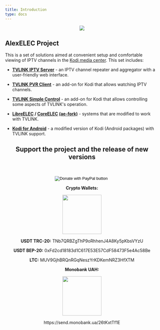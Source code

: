 ```yaml
---
title: Introduction
type: docs
---
```


<p align="center">
  <img src="/logo.png" />
</p>

## AlexELEC Project

This is a set of solutions aimed at convenient setup and comfortable viewing of IPTV channels
in the <a target='_blank' href="https://kodi.tv/">Kodi media center</a>. This set includes:

+ **[TVLINK IPTV Server](/docs/tvlink/docs/overview/)** - an IPTV channel repeater and aggregator with a user-friendly web interface.

+ **[TVLINK PVR Client](/docs/tvlink/docs/pvr-tvlink-client/)** - an add-on for Kodi that allows watching IPTV channels.

+ **[TVLINK Simple Control](/docs/tvlink/docs/tvlink-conrol/)** - an add-on for Kodi that allows controlling some aspects of TVLINK's operation.

+ **<a target='_blank' href="https://libreelec.tv/">LibreELEC</a> / <a target='_blank' href="https://coreelec.org/">CoreELEC</a> [(ae-fork)](/docs/alexelec/docs/about/)** - systems that are modified to work with TVLINK.

+ **[Kodi for Android](/docs/android/docs/about/)** - a modified version of Kodi (Android packages) with TVLINK support.


<div align="center">
  <h2>Support the project and the release of new versions</h2>
  <p>&nbsp;</p>
    <form action="https://www.paypal.com/donate" method="post" target="_top">
        <input type="hidden" name="hosted_button_id" value="JB6RSNC6PF62L" />
        <input type="image" src="https://www.paypalobjects.com/en_US/i/btn/btn_donateCC_LG.gif" border="0" name="submit" title="PayPal - The safer, easier way to pay online!" alt="Donate with PayPal button" />
        <img alt="" border="0" src="https://www.paypal.com/en_UA/i/scr/pixel.gif" width="1" height="1" />
    </form>
  <p><b>Crypto Wallets:</b></p>
  <a href="/donate/usdt.png"><img src="/donate/usdt.png" width="128"/></a>
  <p><b>USDT TRC-20:</b> TNb7QRBZgThP9oRhhenJ4A8Ky5pKbsVYzU</p>
  <p><b>USDT BEP-20:</b> 0xFd2cd18183d1C617E53E57CdF58473F5e4Ac58Be</p>
  <p><b>LTC:</b> MUV9GjhBRQnRGqNeszYrKDKemNRZ3HfXTM</p>
  <p><b>Monobank UAH:</b></p>
  <a href="/donate/mono.png"><img src="/donate/mono.png" width="128" /></a>
  <p>https://send.monobank.ua/26tKxtTf1E<p>
</div>
